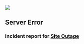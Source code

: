 <img src="https://github.com/Janengethe/alx-system_engineering-devops/blob/main/0x19-postmortem/postmortem.png"/>



## Server Error
### Incident report for [Site Outage](https://github.com/Janengethe/alx-system_engineering-devops/blob/main/0x19-postmortem/error500.png)
